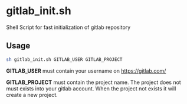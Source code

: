 # gitlab_init.sh
Shell Script for fast initialization of gitlab repository

## Usage
```sh
sh gitlab_init.sh GITLAB_USER GITLAB_PROJECT
```
__GITLAB_USER__ must contain your username on https://gitlab.com/

__GITLAB_PROJECT__ must contain the project name. The project does not must exists into your gitlab account. When the project not exists it will create a new project.
